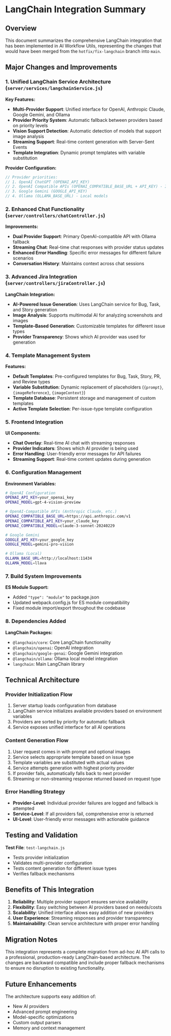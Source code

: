 # LangChain Integration Summary

## Overview
This document summarizes the comprehensive LangChain integration that has been implemented in AI Workflow Utils, representing the changes that would have been merged from the `hotfix/fix-langchain` branch into `main`.

## Major Changes and Improvements

### 1. Unified LangChain Service Architecture (`server/services/langchainService.js`)

**Key Features:**
- **Multi-Provider Support**: Unified interface for OpenAI, Anthropic Claude, Google Gemini, and Ollama
- **Provider Priority System**: Automatic fallback between providers based on priority levels
- **Vision Support Detection**: Automatic detection of models that support image analysis
- **Streaming Support**: Real-time content generation with Server-Sent Events
- **Template Integration**: Dynamic prompt templates with variable substitution

**Provider Configuration:**
```javascript
// Provider priorities:
// 1. OpenAI ChatGPT (OPENAI_API_KEY)
// 2. OpenAI Compatible APIs (OPENAI_COMPATIBLE_BASE_URL + API_KEY) - Includes Anthropic Claude
// 3. Google Gemini (GOOGLE_API_KEY)
// 4. Ollama (OLLAMA_BASE_URL) - Local models
```

### 2. Enhanced Chat Functionality (`server/controllers/chatController.js`)

**Improvements:**
- **Dual Provider Support**: Primary OpenAI-compatible API with Ollama fallback
- **Streaming Chat**: Real-time chat responses with provider status updates
- **Enhanced Error Handling**: Specific error messages for different failure scenarios
- **Conversation History**: Maintains context across chat sessions

### 3. Advanced Jira Integration (`server/controllers/jiraController.js`)

**LangChain Integration:**
- **AI-Powered Issue Generation**: Uses LangChain service for Bug, Task, and Story generation
- **Image Analysis**: Supports multimodal AI for analyzing screenshots and images
- **Template-Based Generation**: Customizable templates for different issue types
- **Provider Transparency**: Shows which AI provider was used for generation

### 4. Template Management System

**Features:**
- **Default Templates**: Pre-configured templates for Bug, Task, Story, PR, and Review types
- **Variable Substitution**: Dynamic replacement of placeholders (`{prompt}`, `{imageReference}`, `{imageContext}`)
- **Template Database**: Persistent storage and management of custom templates
- **Active Template Selection**: Per-issue-type template configuration

### 5. Frontend Integration

**UI Components:**
- **Chat Overlay**: Real-time AI chat with streaming responses
- **Provider Indicators**: Shows which AI provider is being used
- **Error Handling**: User-friendly error messages for API failures
- **Streaming Support**: Real-time content updates during generation

### 6. Configuration Management

**Environment Variables:**
```bash
# OpenAI Configuration
OPENAI_API_KEY=your_openai_key
OPENAI_MODEL=gpt-4-vision-preview

# OpenAI-Compatible APIs (Anthropic Claude, etc.)
OPENAI_COMPATIBLE_BASE_URL=https://api.anthropic.com/v1
OPENAI_COMPATIBLE_API_KEY=your_claude_key
OPENAI_COMPATIBLE_MODEL=claude-3-sonnet-20240229

# Google Gemini
GOOGLE_API_KEY=your_google_key
GOOGLE_MODEL=gemini-pro-vision

# Ollama (Local)
OLLAMA_BASE_URL=http://localhost:11434
OLLAMA_MODEL=llava
```

### 7. Build System Improvements

**ES Module Support:**
- Added `"type": "module"` to package.json
- Updated webpack.config.js for ES module compatibility
- Fixed module import/export throughout the codebase

### 8. Dependencies Added

**LangChain Packages:**
- `@langchain/core`: Core LangChain functionality
- `@langchain/openai`: OpenAI integration
- `@langchain/google-genai`: Google Gemini integration
- `@langchain/ollama`: Ollama local model integration
- `langchain`: Main LangChain library

## Technical Architecture

### Provider Initialization Flow
1. Server startup loads configuration from database
2. LangChain service initializes available providers based on environment variables
3. Providers are sorted by priority for automatic fallback
4. Service exposes unified interface for all AI operations

### Content Generation Flow
1. User request comes in with prompt and optional images
2. Service selects appropriate template based on issue type
3. Template variables are substituted with actual values
4. Service attempts generation with highest priority provider
5. If provider fails, automatically falls back to next provider
6. Streaming or non-streaming response returned based on request type

### Error Handling Strategy
- **Provider-Level**: Individual provider failures are logged and fallback is attempted
- **Service-Level**: If all providers fail, comprehensive error is returned
- **UI-Level**: User-friendly error messages with actionable guidance

## Testing and Validation

**Test File**: `test-langchain.js`
- Tests provider initialization
- Validates multi-provider configuration
- Tests content generation for different issue types
- Verifies fallback mechanisms

## Benefits of This Integration

1. **Reliability**: Multiple provider support ensures service availability
2. **Flexibility**: Easy switching between AI providers based on needs/costs
3. **Scalability**: Unified interface allows easy addition of new providers
4. **User Experience**: Streaming responses and provider transparency
5. **Maintainability**: Clean service architecture with proper error handling

## Migration Notes

This integration represents a complete migration from ad-hoc AI API calls to a professional, production-ready LangChain-based architecture. The changes are backward compatible and include proper fallback mechanisms to ensure no disruption to existing functionality.

## Future Enhancements

The architecture supports easy addition of:
- New AI providers
- Advanced prompt engineering
- Model-specific optimizations
- Custom output parsers
- Memory and context management